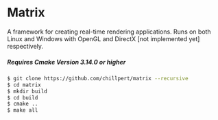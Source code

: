 # Matrix

A framework for creating real-time rendering applications.
Runs on both Linux and Windows with OpenGL and DirectX [not implemented yet] respectively. 

##### Requires Cmake Version 3.14.0 or higher

```sh
$ git clone https://github.com/chillpert/matrix --recursive
$ cd matrix
$ mkdir build
$ cd build
$ cmake ..
$ make all
```
